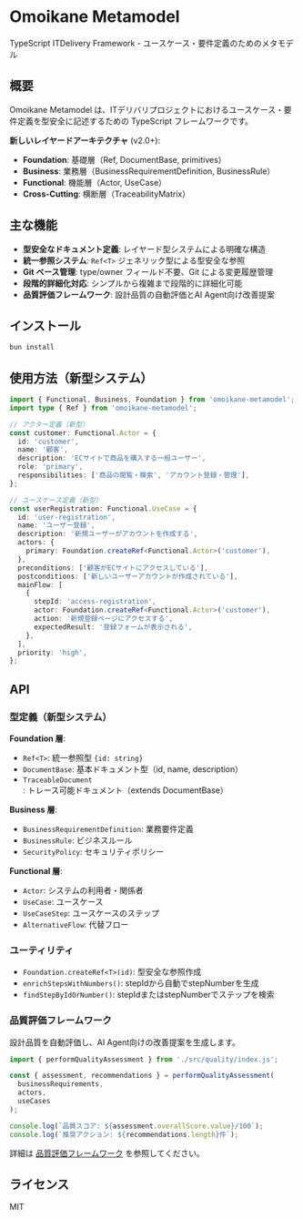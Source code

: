 # Omoikane Metamodel

TypeScript ITDelivery Framework - ユースケース・要件定義のためのメタモデル

## 概要

Omoikane Metamodel は、ITデリバリプロジェクトにおけるユースケース・要件定義を型安全に記述するための TypeScript フレームワークです。

**新しいレイヤードアーキテクチャ** (v2.0+):
- **Foundation**: 基礎層（Ref<T>, DocumentBase, primitives）
- **Business**: 業務層（BusinessRequirementDefinition, BusinessRule）
- **Functional**: 機能層（Actor, UseCase）
- **Cross-Cutting**: 横断層（TraceabilityMatrix）

## 主な機能

- **型安全なドキュメント定義**: レイヤード型システムによる明確な構造
- **統一参照システム**: `Ref<T>` ジェネリック型による型安全な参照
- **Git ベース管理**: type/owner フィールド不要、Git による変更履歴管理
- **段階的詳細化対応**: シンプルから複雑まで段階的に詳細化可能
- **品質評価フレームワーク**: 設計品質の自動評価とAI Agent向け改善提案

## インストール

```bash
bun install
```

## 使用方法（新型システム）

```typescript
import { Functional, Business, Foundation } from 'omoikane-metamodel';
import type { Ref } from 'omoikane-metamodel';

// アクター定義（新型）
const customer: Functional.Actor = {
  id: 'customer',
  name: '顧客',
  description: 'ECサイトで商品を購入する一般ユーザー',
  role: 'primary',
  responsibilities: ['商品の閲覧・検索', 'アカウント登録・管理'],
};

// ユースケース定義（新型）
const userRegistration: Functional.UseCase = {
  id: 'user-registration',
  name: 'ユーザー登録',
  description: '新規ユーザーがアカウントを作成する',
  actors: {
    primary: Foundation.createRef<Functional.Actor>('customer'),
  },
  preconditions: ['顧客がECサイトにアクセスしている'],
  postconditions: ['新しいユーザーアカウントが作成されている'],
  mainFlow: [
    {
      stepId: 'access-registration',
      actor: Foundation.createRef<Functional.Actor>('customer'),
      action: '新規登録ページにアクセスする',
      expectedResult: '登録フォームが表示される',
    },
  ],
  priority: 'high',
};
```

## API

### 型定義（新型システム）

**Foundation 層**:
- `Ref<T>`: 統一参照型 `{id: string}`
- `DocumentBase`: 基本ドキュメント型（id, name, description）
- `TraceableDocument`: トレース可能ドキュメント（extends DocumentBase）

**Business 層**:
- `BusinessRequirementDefinition`: 業務要件定義
- `BusinessRule`: ビジネスルール
- `SecurityPolicy`: セキュリティポリシー

**Functional 層**:
- `Actor`: システムの利用者・関係者
- `UseCase`: ユースケース
- `UseCaseStep`: ユースケースのステップ
- `AlternativeFlow`: 代替フロー

### ユーティリティ

- `Foundation.createRef<T>(id)`: 型安全な参照作成
- `enrichStepsWithNumbers()`: stepIdから自動でstepNumberを生成
- `findStepByIdOrNumber()`: stepIdまたはstepNumberでステップを検索

### 品質評価フレームワーク

設計品質を自動評価し、AI Agent向けの改善提案を生成します。

```typescript
import { performQualityAssessment } from './src/quality/index.js';

const { assessment, recommendations } = performQualityAssessment(
  businessRequirements,
  actors,
  useCases
);

console.log(`品質スコア: ${assessment.overallScore.value}/100`);
console.log(`推奨アクション: ${recommendations.length}件`);
```

詳細は [品質評価フレームワーク](./src/quality/README.md) を参照してください。

## ライセンス

MIT
